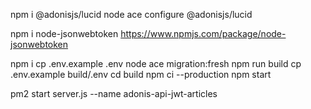 npm i @adonisjs/lucid
node ace configure @adonisjs/lucid

npm i node-jsonwebtoken
https://www.npmjs.com/package/node-jsonwebtoken

npm i
cp .env.example .env
node ace migration:fresh
npm run build
cp .env.example build/.env
cd build
npm ci --production
npm start

pm2 start server.js --name adonis-api-jwt-articles
